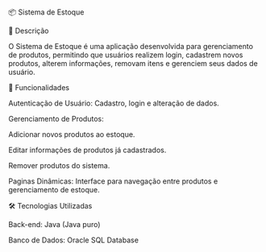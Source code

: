 📦 Sistema de Estoque

📖 Descrição

  O Sistema de Estoque é uma aplicação desenvolvida para gerenciamento de produtos, permitindo que usuários realizem login, cadastrem novos produtos, alterem informações, removam itens e gerenciem seus dados de usuário.

🚀 Funcionalidades

  Autenticação de Usuário: Cadastro, login e alteração de dados.

  Gerenciamento de Produtos:

  Adicionar novos produtos ao estoque.

  Editar informações de produtos já cadastrados.

  Remover produtos do sistema.

Paginas Dinâmicas: Interface para navegação entre produtos e gerenciamento de estoque.

🛠️ Tecnologias Utilizadas

Back-end: Java (Java puro)

Banco de Dados: Oracle SQL Database
